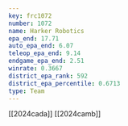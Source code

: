 ```yaml
---
key: frc1072
number: 1072
name: Harker Robotics
epa_end: 17.71
auto_epa_end: 6.07
teleop_epa_end: 9.14
endgame_epa_end: 2.51
winrate: 0.3667
district_epa_rank: 592
district_epa_percentile: 0.6713
type: Team
---
```

[[2024cada]]
[[2024camb]]
